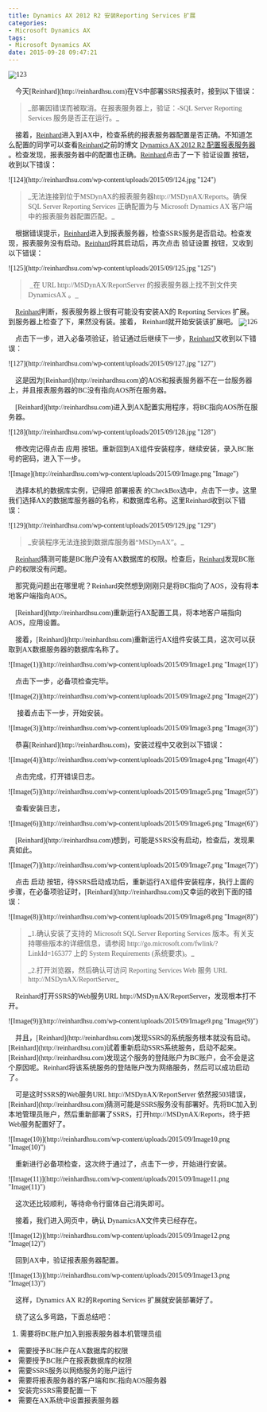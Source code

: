 ```yaml
---
title: Dynamics AX 2012 R2 安装Reporting Services 扩展
categories:
- Microsoft Dynamics AX
tags:
- Microsoft Dynamics AX
date: 2015-09-28 09:47:21
---
```


<font face="微软雅黑">![123](http://reinhardhsu.com/wp-content/uploads/2015/09/123.jpg "123")</font>
<p><font face="微软雅黑">&nbsp;&nbsp;&nbsp; 今天[Reinhard](http://reinhardhsu.com)在VS中部署SSRS报表时，接到以下错误：</font>

> <p>_<font face="微软雅黑">部署因错误而被取消。在报表服务器上，验证：-SQL Server Reporting Services 服务是否正在运行。</font>_

<font face="微软雅黑">&nbsp;&nbsp;&nbsp; 接着，[Reinhard](http://reinhardhsu.com)进入到AX中，检查系统的报表服务器配置是否正确。不知道怎么配置的同学可以查看[Reinhard](http://reinhardhsu.com)之前的博文 </font>[<font face="微软雅黑">Dynamics AX 2012 R2 配置报表服务器</font>](http://reinhardhsu.com/p/set-up-report-server.html)<font face="微软雅黑">&nbsp; 。检查发现，报表服务器中的配置也正确。[Reinhard](http://reinhardhsu.com)点击了一下 验证设置 按钮，收到以下错误：</font>
<p><font face="微软雅黑">![124](http://reinhardhsu.com/wp-content/uploads/2015/09/124.jpg "124")</font>

> <p>_<font face="微软雅黑">无法连接到位于MSDynAX的报表服务器http://MSDynAX/Reports。确保SQL Server Reporting Services 正确配置为与 Microsoft Dynamics AX 客户端中的报表服务器配置匹配。</font>_

<font face="微软雅黑">&nbsp;&nbsp;&nbsp; 根据错误提示，[Reinhard](http://reinhardhsu.com)进入到报表服务器，检查SSRS服务是否启动。检查发现，报表服务没有启动。[Reinhard](http://reinhardhsu.com)将其启动后，再次点击 验证设置 按钮，又收到以下错误：</font>
<p><font face="微软雅黑">![125](http://reinhardhsu.com/wp-content/uploads/2015/09/125.jpg "125")</font>

> <p><font face="微软雅黑">&nbsp;_在 URL http://MSDynAX/ReportServer 的报表服务器上找不到文件夹 DynamicsAX 。_</font>

<font face="微软雅黑">&nbsp;&nbsp;&nbsp; [Reinhard](http://reinhardhsu.com)判断，报表服务器上很有可能没有安装AX的 Reporting Services 扩展。到服务器上检查了下，果然没有装。接着， Reinhard就开始安装该扩展吧。 ![126](http://reinhardhsu.com/wp-content/uploads/2015/09/126.jpg "126")</font>

<font face="微软雅黑">&nbsp;&nbsp;&nbsp; 点击下一步，进入必备项验证，验证通过后继续下一步，[Reinhard](http://reinhardhsu.com)又收到以下错误：</font>
<p><font face="微软雅黑">![127](http://reinhardhsu.com/wp-content/uploads/2015/09/127.jpg "127")</font>
<p><font face="微软雅黑">&nbsp;&nbsp;&nbsp; 这是因为[Reinhard](http://reinhardhsu.com)的AOS和报表服务器不在一台服务器上，并且报表服务器的BC没有指向AOS所在服务器。</font>
<p><font face="微软雅黑">&nbsp;&nbsp;&nbsp; [Reinhard](http://reinhardhsu.com)进入到AX配置实用程序，将BC指向AOS所在服务器。</font>
<p><font face="微软雅黑">![128](http://reinhardhsu.com/wp-content/uploads/2015/09/128.jpg "128")</font>
<p><font face="微软雅黑">&nbsp;&nbsp;&nbsp; 修改完记得点击 应用 按钮。重新回到AX组件安装程序，继续安装，录入BC账号的密码，进入下一步。</font>
<p><font face="微软雅黑">![Image](http://reinhardhsu.com/wp-content/uploads/2015/09/Image.png "Image")</font>
<p><font face="微软雅黑">&nbsp;&nbsp;&nbsp; 选择本机的数据库实例，记得把 部署报表 的CheckBox选中，点击下一步。这里我们选择AX的数据库服务器的名称，和数据库名称。这里Reinhard收到以下错误：</font>
<p><font face="微软雅黑">![129](http://reinhardhsu.com/wp-content/uploads/2015/09/129.jpg "129")</font>

> <p>_<font face="微软雅黑">安装程序无法连接到数据库服务器“MSDynAX”。</font>_

<font face="微软雅黑">&nbsp;&nbsp;&nbsp; [Reinhard](http://reinhardhsu.com)猜测可能是BC账户没有AX数据库的权限。检查后，[Reinhard](http://reinhardhsu.com)发现BC账户的权限没有问题。</font>
<p><font face="微软雅黑">&nbsp;&nbsp;&nbsp; 那究竟问题出在哪里呢？Reinhard突然想到刚刚只是将BC指向了AOS，没有将本地客户端指向AOS。</font>
<p><font face="微软雅黑">&nbsp;&nbsp;&nbsp; [Reinhard](http://reinhardhsu.com)重新运行AX配置工具，将本地客户端指向AOS，应用设置。</font>
<p><font face="微软雅黑">&nbsp;&nbsp;&nbsp; 接着，[Reinhard](http://reinhardhsu.com)重新运行AX组件安装工具，这次可以获取到AX数据服务器的数据库名称了。</font>
<p><font face="微软雅黑">![Image(1)](http://reinhardhsu.com/wp-content/uploads/2015/09/Image1.png "Image(1)")</font>
<p><font face="微软雅黑">&nbsp;&nbsp;&nbsp; 点击下一步，必备项检查完毕。</font>
<p><font face="微软雅黑">![Image(2)](http://reinhardhsu.com/wp-content/uploads/2015/09/Image2.png "Image(2)")</font>
<p><font face="微软雅黑">&nbsp;&nbsp;&nbsp;&nbsp; 接着点击下一步，开始安装。</font>
<p><font face="微软雅黑">![Image(3)](http://reinhardhsu.com/wp-content/uploads/2015/09/Image3.png "Image(3)")</font>
<p><font face="微软雅黑">&nbsp;&nbsp;&nbsp; 恭喜[Reinhard](http://reinhardhsu.com)，安装过程中又收到以下错误：</font>
<p><font face="微软雅黑">![Image(4)](http://reinhardhsu.com/wp-content/uploads/2015/09/Image4.png "Image(4)")</font>
<p><font face="微软雅黑">&nbsp;&nbsp;&nbsp; 点击完成，打开错误日志。</font>
<p><font face="微软雅黑">![Image(5)](http://reinhardhsu.com/wp-content/uploads/2015/09/Image5.png "Image(5)")</font>
<p><font face="微软雅黑">&nbsp;&nbsp;&nbsp; 查看安装日志，</font>
<p><font face="微软雅黑">![Image(6)](http://reinhardhsu.com/wp-content/uploads/2015/09/Image6.png "Image(6)")</font>
<p><font face="微软雅黑">&nbsp;&nbsp;&nbsp; [Reinhard](http://reinhardhsu.com)想到，可能是SSRS没有启动，检查后，发现果真如此。</font>
<p><font face="微软雅黑">![Image(7)](http://reinhardhsu.com/wp-content/uploads/2015/09/Image7.png "Image(7)")</font>
<p><font face="微软雅黑">&nbsp;&nbsp;&nbsp; 点击 启动 按钮，待SSRS启动成功后，重新运行AX组件安装程序，执行上面的步骤，在必备项验证时，[Reinhard](http://reinhardhsu.com)又幸运的收到下面的错误：</font>
<p><font face="微软雅黑">![Image(8)](http://reinhardhsu.com/wp-content/uploads/2015/09/Image8.png "Image(8)")</font>

> <p>_<font face="微软雅黑">1.确认安装了支持的 Microsoft SQL Server Reporting Services 版本。有关支持哪些版本的详细信息，请参阅 http://go.microsoft.com/fwlink/?LinkId=165377 上的 System Requirements (系统要求)。</font>_
> <p>_<font face="微软雅黑">2.打开浏览器，然后确认可访问 Reporting Services Web 服务 URL http://MSDynAX/ReportServer</font>_

<font face="微软雅黑">&nbsp;&nbsp;&nbsp; Reinhard打开SSRS的Web服务URL http://MSDynAX/ReportServer，发现根本打不开。</font>
<p><font face="微软雅黑">![Image(9)](http://reinhardhsu.com/wp-content/uploads/2015/09/Image9.png "Image(9)")</font>
<p><font face="微软雅黑">&nbsp;&nbsp;&nbsp; 并且，[Reinhard](http://reinhardhsu.com)发现SSRS的系统服务根本就没有启动。[Reinhard](http://reinhardhsu.com)试着重新启动SSRS系统服务，启动不起来。[Reinhard](http://reinhardhsu.com)发现这个服务的登陆账户为BC账户，会不会是这个原因呢。Reinhard将该系统服务的登陆账户改为网络服务，然后可以成功启动了。</font>
<p><font face="微软雅黑">&nbsp;&nbsp;&nbsp; 可是这时SSRS的Web服务URL http://MSDynAX/ReportServer 依然报503错误，[Reinhard](http://reinhardhsu.com)猜测可能是SSRS服务没有部署好。先将BC加入到本地管理员账户，然后重新部署了SSRS，打开http://MSDynAX/Reports，终于把Web服务配置好了。</font>
<p><font face="微软雅黑">![Image(10)](http://reinhardhsu.com/wp-content/uploads/2015/09/Image10.png "Image(10)")</font>
<p><font face="微软雅黑">&nbsp;&nbsp;&nbsp; 重新进行必备项检查，这次终于通过了，点击下一步，开始进行安装。</font>
<p><font face="微软雅黑">![Image(11)](http://reinhardhsu.com/wp-content/uploads/2015/09/Image11.png "Image(11)")</font>
<p><font face="微软雅黑">&nbsp;&nbsp;&nbsp; 这次还比较顺利，等待命令行窗体自己消失即可。</font>
<p><font face="微软雅黑">&nbsp;&nbsp;&nbsp; 接着，我们进入网页中，确认 DynamicsAX文件夹已经存在。</font>
<p><font face="微软雅黑">![Image(12)](http://reinhardhsu.com/wp-content/uploads/2015/09/Image12.png "Image(12)")</font>
<p><font face="微软雅黑">&nbsp;&nbsp;&nbsp; 回到AX中，验证报表服务器配置。</font>
<p><font face="微软雅黑">![Image(13)](http://reinhardhsu.com/wp-content/uploads/2015/09/Image13.png "Image(13)")</font>
<p><font face="微软雅黑">&nbsp;&nbsp;&nbsp; 这样，Dynamics AX R2的Reporting Services 扩展就安装部署好了。</font>
<p><font face="微软雅黑">&nbsp;&nbsp;&nbsp; 绕了这么多弯路，下面总结吧：</font>

1.  <font face="微软雅黑">需要将BC账户加入到报表服务器本机管理员组</font>
<li><font face="微软雅黑">需要授予BC账户在AX数据库的权限</font>
<li><font face="微软雅黑">需要授予BC账户在报表数据库的权限</font>
<li><font face="微软雅黑">需要SSRS服务以网络服务的账户运行</font>
<li><font face="微软雅黑">需要将报表服务器的客户端和BC指向AOS服务器</font>
<li><font face="微软雅黑">安装完SSRS需要配置一下</font>
<li><font face="微软雅黑">需要在AX系统中设置报表服务器</font>
<p><font face="微软雅黑"></font>
